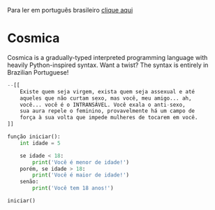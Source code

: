 Para ler em português brasileiro [clique aqui](/README-PT_BR.md)
# Cosmica
Cosmica is a gradually-typed interpreted programming language with heavily Python-inspired syntax. Want a twist? The syntax is entirely in Brazilian Portuguese!

```python
--[[
	Existe quem seja virgem, exista quem seja assexual e até
	aqueles que não curtam sexo, mas você, meu amigo... ah,
	você... você é o INTRANSÁVEL. Você exala o anti-sexo,
	sua aura repele o feminino, provavelmente há um campo de
	força à sua volta que impede mulheres de tocarem em você.
]]

função iniciar():
	int idade = 5

	se idade < 18:
		print('Você é menor de idade!')
	porém, se idade > 18:
		print('Você é maior de idade!')
	senão:
		print('Você tem 18 anos!')

iniciar()
```